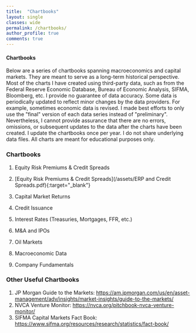 ```yaml
---
title:  "Chartbooks"
layout: single
classes: wide
permalink: /chartbooks/
author_profile: true
comments: true
---
```

#### Chartbooks
Below are a series of chartbooks spanning macroeconomics and capital markets. They are meant to serve as a long-term historical perspective. Most of the charts I have created using third-party data, such as from the Federal Reserve Economic Database, Bureau of Economic Analysis, SIFMA, Bloomberg, etc. I provide no guarantee of data accuracy. Some data is periodically updated to reflect minor changes by the data providers. For example, sometimes economic data is revised. I made best efforts to only use the "final" version of each data series instead of "preliminary". Nevertheless, I cannot provide assurance that there are no errors, omissions, or subsequent updates to the data after the charts have been created. I update the chartbooks once per year. I do not share underlying data files. All charts are meant for educational purposes only.

### Chartbooks
1. Equity Risk Premiums & Credit Spreads
2. [Equity Risk Premiums & Credit Spreads](/assets/ERP and Credit Spreads.pdf){:target="_blank"}


3. Capital Market Returns
4. Credit Issuance
5. Interest Rates (Treasuries, Mortgages, FFR, etc.)
6. M&A and IPOs
7. Oil Markets
8. Macroeconomic Data
9. Company Fundamentals

### Other Useful Chartbooks
1. JP Morgan Guide to the Markets: https://am.jpmorgan.com/us/en/asset-management/adv/insights/market-insights/guide-to-the-markets/
2. NVCA Venture Monitor: https://nvca.org/pitchbook-nvca-venture-monitor/
3. SIFMA Capital Markets Fact Book: https://www.sifma.org/resources/research/statistics/fact-book/
